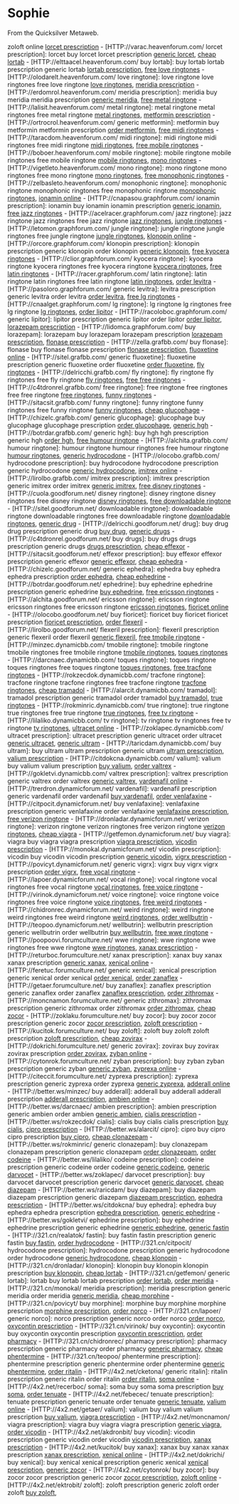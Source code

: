 
# Sophie

From the Quicksilver Metaweb.

zoloft online [lorcet prescription](/http-varac-heavenforum-com) - [HTTP://varac.heavenforum.com/ lorcet prescription]: lorcet buy lorcet lorcet prescription [generic lorcet](/http-varac-heavenforum-com), [cheap lortab](/http-elttaacel-heavenforum-com) - [HTTP://elttaacel.heavenforum.com/ buy lortab]: buy lortab lortab prescription generic lortab [lortab prescription](/http-elttaacel-heavenforum-com), [free love ringtones](/http-olodarelt-heavenforum-com) - [HTTP://olodarelt.heavenforum.com/ love ringtone]: love ringtone love ringtones free love ringtone [love ringtones](/http-olodarelt-heavenforum-com), [meridia prescription](/http-erdomrol-heavenforum-com) - [HTTP://erdomrol.heavenforum.com/ meridia prescription]: meridia buy meridia meridia prescription [generic meridia](/http-erdomrol-heavenforum-com), [free metal ringtone](/http-lalisit-heavenforum-com) - [HTTP://lalisit.heavenforum.com/ metal ringtone]: metal ringtone metal ringtones free metal ringtone [metal ringtones](/http-lalisit-heavenforum-com), [metformin prescription](/http-ortrocrol-heavenforum-com) - [HTTP://ortrocrol.heavenforum.com/ generic metformin]: metformin buy metformin metformin prescription [order metformin](/http-ortrocrol-heavenforum-com), [free midi ringtones](/http-taracdom-heavenforum-com) - [HTTP://taracdom.heavenforum.com/ midi ringtone]: midi ringtone midi ringtones free midi ringtone [midi ringtones](/http-taracdom-heavenforum-com), [free mobile ringtones](/http-boboer-heavenforum-com) - [HTTP://boboer.heavenforum.com/ mobile ringtone]: mobile ringtone mobile ringtones free mobile ringtone [mobile ringtones](/http-boboer-heavenforum-com), [mono ringtones](/http-vigetleto-heavenforum-com) - [HTTP://vigetleto.heavenforum.com/ mono ringtone]: mono ringtone mono ringtones free mono ringtone [mono ringtones](/http-vigetleto-heavenforum-com), [free monophonic ringtones](/http-zelbasleto-heavenforum-com) - [HTTP://zelbasleto.heavenforum.com/ monophonic ringtone]: monophonic ringtone monophonic ringtones free monophonic ringtone [monophonic ringtones](/http-zelbasleto-heavenforum-com), [ionamin online](/http-cnapasou-graphforum-com) - [HTTP://cnapasou.graphforum.com/ ionamin prescription]: ionamin buy ionamin ionamin prescription [generic ionamin](/http-cnapasou-graphforum-com), [free jazz ringtones](/http-acelracer-graphforum-com) - [HTTP://acelracer.graphforum.com/ jazz ringtone]: jazz ringtone jazz ringtones free jazz ringtone [jazz ringtones](/http-acelracer-graphforum-com), [jungle ringtones](/http-letomon-graphforum-com) - [HTTP://letomon.graphforum.com/ jungle ringtone]: jungle ringtone jungle ringtones free jungle ringtone [jungle ringtones](/http-letomon-graphforum-com), [klonopin online](/http-orcore-graphforum-com) - [HTTP://orcore.graphforum.com/ klonopin prescription]: klonopin prescription generic klonopin order klonopin [generic klonopin](/http-orcore-graphforum-com), [free kyocera ringtones](/http-clior-graphforum-com) - [HTTP://clior.graphforum.com/ kyocera ringtone]: kyocera ringtone kyocera ringtones free kyocera ringtone [kyocera ringtones](/http-clior-graphforum-com), [free latin ringtones](/http-racer-graphforum-com) - [HTTP://racer.graphforum.com/ latin ringtone]: latin ringtone latin ringtones free latin ringtone [latin ringtones](/http-racer-graphforum-com), [order levitra](/http-pasoloro-graphforum-com) - [HTTP://pasoloro.graphforum.com/ generic levitra]: levitra prescription generic levitra order levitra [order levitra](/http-pasoloro-graphforum-com), [free lg ringtones](/http-cnaalget-graphforum-com) - [HTTP://cnaalget.graphforum.com/ lg ringtone]: lg ringtone lg ringtones free lg ringtone [lg ringtones](/http-cnaalget-graphforum-com), [order lipitor](/http-racoloboc-graphforum-com) - [HTTP://racoloboc.graphforum.com/ generic lipitor]: lipitor prescription generic lipitor order lipitor [order lipitor](/http-racoloboc-graphforum-com), [lorazepam prescription](/http-lidomca-graphforum-com) - [HTTP://lidomca.graphforum.com/ buy lorazepam]: lorazepam buy lorazepam lorazepam prescription [lorazepam prescription](/http-lidomca-graphforum-com), [flonase prescription](/http-zella-grafbb-com) - [HTTP://zella.grafbb.com/ buy flonase]: flonase buy flonase flonase prescription [flonase prescription](/http-zella-grafbb-com), [fluoxetine online](/http-sitel-grafbb-com) - [HTTP://sitel.grafbb.com/ generic fluoxetine]: fluoxetine prescription generic fluoxetine order fluoxetine [order fluoxetine](/http-sitel-grafbb-com), [fly ringtones](/http-delricchi-grafbb-com) - [HTTP://delricchi.grafbb.com/ fly ringtone]: fly ringtone fly ringtones free fly ringtone [fly ringtones](/http-delricchi-grafbb-com), [free free ringtones](/http-c4tdronrel-grafbb-com) - [HTTP://c4tdronrel.grafbb.com/ free ringtone]: free ringtone free ringtones free free ringtone [free ringtones](/http-c4tdronrel-grafbb-com), [funny ringtones](/http-sitacsit-grafbb-com) - [HTTP://sitacsit.grafbb.com/ funny ringtone]: funny ringtone funny ringtones free funny ringtone [funny ringtones](/http-sitacsit-grafbb-com), [cheap glucophage](/http-chizelc-grafbb-com) - [HTTP://chizelc.grafbb.com/ generic glucophage]: glucophage buy glucophage glucophage prescription [order glucophage](/http-chizelc-grafbb-com), [generic hgh](/http-botrdar-grafbb-com) - [HTTP://botrdar.grafbb.com/ generic hgh]: buy hgh hgh prescription generic hgh [order hgh](/http-botrdar-grafbb-com), [free humour ringtone](/http-alchita-grafbb-com) - [HTTP://alchita.grafbb.com/ humour ringtone]: humour ringtone humour ringtones free humour ringtone [humour ringtones](/http-alchita-grafbb-com), [generic hydrocodone](/http-olocobo-grafbb-com) - [HTTP://olocobo.grafbb.com/ hydrocodone prescription]: buy hydrocodone hydrocodone prescription generic hydrocodone [generic hydrocodone](/http-olocobo-grafbb-com), [imitrex online](/http-lirolbo-grafbb-com) - [HTTP://lirolbo.grafbb.com/ imitrex prescription]: imitrex prescription generic imitrex order imitrex [generic imitrex](/http-lirolbo-grafbb-com), [free disney ringtones](/http-cuola-goodforum-net) - [HTTP://cuola.goodforum.net/ disney ringtone]: disney ringtone disney ringtones free disney ringtone [disney ringtones](/http-cuola-goodforum-net), [free downloadable ringtone](/http-sitel-goodforum-net) - [HTTP://sitel.goodforum.net/ downloadable ringtone]: downloadable ringtone downloadable ringtones free downloadable ringtone [downloadable ringtones](/http-sitel-goodforum-net), [generic drug](/http-delricchi-goodforum-net) - [HTTP://delricchi.goodforum.net/ drug]: buy drug drug prescription generic drug [buy drug](/http-delricchi-goodforum-net), [generic drugs](/http-c4tdronrel-goodforum-net) - [HTTP://c4tdronrel.goodforum.net/ buy drugs]: buy drugs drugs prescription generic drugs [drugs prescription](/http-c4tdronrel-goodforum-net), [cheap effexor](/http-sitacsit-goodforum-net) - [HTTP://sitacsit.goodforum.net/ effexor prescription]: buy effexor effexor prescription generic effexor [generic effexor](/http-sitacsit-goodforum-net), [cheap ephedra](/http-chizelc-goodforum-net) - [HTTP://chizelc.goodforum.net/ generic ephedra]: ephedra buy ephedra ephedra prescription [order ephedra](/http-chizelc-goodforum-net), [cheap ephedrine](/http-botrdar-goodforum-net) - [HTTP://botrdar.goodforum.net/ ephedrine]: buy ephedrine ephedrine prescription generic ephedrine [buy ephedrine](/http-botrdar-goodforum-net), [free ericsson ringtones](/http-alchita-goodforum-net) - [HTTP://alchita.goodforum.net/ ericsson ringtone]: ericsson ringtone ericsson ringtones free ericsson ringtone [ericsson ringtones](/http-alchita-goodforum-net), [fioricet online](/http-olocobo-goodforum-net) - [HTTP://olocobo.goodforum.net/ buy fioricet]: fioricet buy fioricet fioricet prescription [fioricet prescription](/http-olocobo-goodforum-net), [order flexeril](/http-lirolbo-goodforum-net) - [HTTP://lirolbo.goodforum.net/ flexeril prescription]: flexeril prescription generic flexeril order flexeril [generic flexeril](/http-lirolbo-goodforum-net), [free tmobile ringtone](/http-minzec-dynamicbb-com) - [HTTP://minzec.dynamicbb.com/ tmobile ringtone]: tmobile ringtone tmobile ringtones free tmobile ringtone [tmobile ringtones](/http-minzec-dynamicbb-com), [toques ringtones](/http-darcnaec-dynamicbb-com) - [HTTP://darcnaec.dynamicbb.com/ toques ringtone]: toques ringtone toques ringtones free toques ringtone [toques ringtones](/http-darcnaec-dynamicbb-com), [free tracfone ringtones](/http-rokzecdok-dynamicbb-com) - [HTTP://rokzecdok.dynamicbb.com/ tracfone ringtone]: tracfone ringtone tracfone ringtones free tracfone ringtone [tracfone ringtones](/http-rokzecdok-dynamicbb-com), [cheap tramadol](/http-alarcit-dynamicbb-com) - [HTTP://alarcit.dynamicbb.com/ tramadol]: tramadol prescription generic tramadol order tramadol [buy tramadol](/http-alarcit-dynamicbb-com), [true ringtones](/http-rokminric-dynamicbb-com) - [HTTP://rokminric.dynamicbb.com/ true ringtone]: true ringtone true ringtones free true ringtone [true ringtones](/http-rokminric-dynamicbb-com), [free tv ringtone](/http-lilaliko-dynamicbb-com) - [HTTP://lilaliko.dynamicbb.com/ tv ringtone]: tv ringtone tv ringtones free tv ringtone [tv ringtones](/http-lilaliko-dynamicbb-com), [ultracet online](/http-zoklapec-dynamicbb-com) - [HTTP://zoklapec.dynamicbb.com/ ultracet prescription]: ultracet prescription generic ultracet order ultracet [generic ultracet](/http-zoklapec-dynamicbb-com), [generic ultram](/http-taricdam-dynamicbb-com) - [HTTP://taricdam.dynamicbb.com/ buy ultram]: buy ultram ultram prescription generic ultram [ultram prescription](/http-taricdam-dynamicbb-com), [valium prescription](/http-citdokcna-dynamicbb-com) - [HTTP://citdokcna.dynamicbb.com/ valium]: valium buy valium valium prescription [buy valium](/http-citdokcna-dynamicbb-com), [order valtrex](/http-gokletvi-dynamicbb-com) - [HTTP://gokletvi.dynamicbb.com/ valtrex prescription]: valtrex prescription generic valtrex order valtrex [generic valtrex](/http-gokletvi-dynamicbb-com), [vardenafil online](/http-trerdron-dynamicforum-net) - [HTTP://trerdron.dynamicforum.net/ vardenafil]: vardenafil prescription generic vardenafil order vardenafil [buy vardenafil](/http-trerdron-dynamicforum-net), [order venlafaxine](/http-citpocit-dynamicforum-net) - [HTTP://citpocit.dynamicforum.net/ buy venlafaxine]: venlafaxine prescription generic venlafaxine order venlafaxine [venlafaxine prescription](/http-citpocit-dynamicforum-net), [free verizon ringtone](/http-dronladar-dynamicforum-net) - [HTTP://dronladar.dynamicforum.net/ verizon ringtone]: verizon ringtone verizon ringtones free verizon ringtone [verizon ringtones](/http-dronladar-dynamicforum-net), [cheap viagra](/http-getfemon-dynamicforum-net) - [HTTP://getfemon.dynamicforum.net/ buy viagra]: viagra buy viagra viagra prescription [viagra prescription](/http-getfemon-dynamicforum-net), [vicodin prescription](/http-monokal-dynamicforum-net) - [HTTP://monokal.dynamicforum.net/ vicodin prescription]: vicodin buy vicodin vicodin prescription [generic vicodin](/http-monokal-dynamicforum-net), [vigrx prescription](/http-povicyt-dynamicforum-net) - [HTTP://povicyt.dynamicforum.net/ generic vigrx]: vigrx buy vigrx vigrx prescription [order vigrx](/http-povicyt-dynamicforum-net), [free vocal ringtone](/http-lapoer-dynamicforum-net) - [HTTP://lapoer.dynamicforum.net/ vocal ringtone]: vocal ringtone vocal ringtones free vocal ringtone [vocal ringtones](/http-lapoer-dynamicforum-net), [free voice ringtone](/http-virinok-dynamicforum-net) - [HTTP://virinok.dynamicforum.net/ voice ringtone]: voice ringtone voice ringtones free voice ringtone [voice ringtones](/http-virinok-dynamicforum-net), [free weird ringtones](/http-chidronrec-dynamicforum-net) - [HTTP://chidronrec.dynamicforum.net/ weird ringtone]: weird ringtone weird ringtones free weird ringtone [weird ringtones](/http-chidronrec-dynamicforum-net), [order wellbutrin](/http-teopoo-dynamicforum-net) - [HTTP://teopoo.dynamicforum.net/ wellbutrin]: wellbutrin prescription generic wellbutrin order wellbutrin [buy wellbutrin](/http-teopoo-dynamicforum-net), [free wwe ringtone](/http-poopoovi-forumculture-net) - [HTTP://poopoovi.forumculture.net/ wwe ringtone]: wwe ringtone wwe ringtones free wwe ringtone [wwe ringtones](/http-poopoovi-forumculture-net), [xanax prescription](/http-returboc-forumculture-net) - [HTTP://returboc.forumculture.net/ xanax prescription]: xanax buy xanax xanax prescription [generic xanax](/http-returboc-forumculture-net), [xenical online](/http-feretuc-forumculture-net) - [HTTP://feretuc.forumculture.net/ generic xenical]: xenical prescription generic xenical order xenical [order xenical](/http-feretuc-forumculture-net), [order zanaflex](/http-getaer-forumculture-net) - [HTTP://getaer.forumculture.net/ buy zanaflex]: zanaflex prescription generic zanaflex order zanaflex [zanaflex prescription](/http-getaer-forumculture-net), [order zithromax](/http-moncnamon-forumculture-net) - [HTTP://moncnamon.forumculture.net/ generic zithromax]: zithromax prescription generic zithromax order zithromax [order zithromax](/http-moncnamon-forumculture-net), [cheap zocor](/http-zoklaku-forumculture-net) - [HTTP://zoklaku.forumculture.net/ buy zocor]: buy zocor zocor prescription generic zocor [zocor prescription](/http-zoklaku-forumculture-net), [zoloft prescription](/http-kucitok-forumculture-net) - [HTTP://kucitok.forumculture.net/ buy zoloft]: zoloft buy zoloft zoloft prescription [zoloft prescription](/http-kucitok-forumculture-net), [cheap zovirax](/http-dokrichi-forumculture-net) - [HTTP://dokrichi.forumculture.net/ generic zovirax]: zovirax buy zovirax zovirax prescription [order zovirax](/http-dokrichi-forumculture-net), [zyban online](/http-cytonrok-forumculture-net) - [HTTP://cytonrok.forumculture.net/ zyban prescription]: buy zyban zyban prescription generic zyban [generic zyban](/http-cytonrok-forumculture-net), [zyprexa online](/http-citeccit-forumculture-net) - [HTTP://citeccit.forumculture.net/ zyprexa prescription]: zyprexa prescription generic zyprexa order zyprexa [generic zyprexa](/http-citeccit-forumculture-net), [adderall online](/http-better-ws-minzec) - [HTTP://better.ws/minzec/ buy adderall]: adderall buy adderall adderall prescription [adderall prescription](/http-better-ws-minzec), [ambien online](/http-better-ws-darcnaec) - [HTTP://better.ws/darcnaec/ ambien prescription]: ambien prescription generic ambien order ambien [generic ambien](/http-better-ws-darcnaec), [cialis prescription](/http-better-ws-rokzecdok) - [HTTP://better.ws/rokzecdok/ cialis]: cialis buy cialis cialis prescription [buy cialis](/http-better-ws-rokzecdok), [cipro prescription](/http-better-ws-alarcit) - [HTTP://better.ws/alarcit/ cipro]: cipro buy cipro cipro prescription [buy cipro](/http-better-ws-alarcit), [cheap clonazepam](/http-better-ws-rokminric) - [HTTP://better.ws/rokminric/ generic clonazepam]: buy clonazepam clonazepam prescription generic clonazepam [order clonazepam](/http-better-ws-rokminric), [order codeine](/http-better-ws-lilaliko) - [HTTP://better.ws/lilaliko/ codeine prescription]: codeine prescription generic codeine order codeine [generic codeine](/http-better-ws-lilaliko), [generic darvocet](/http-better-ws-zoklapec) - [HTTP://better.ws/zoklapec/ darvocet prescription]: buy darvocet darvocet prescription generic darvocet [generic darvocet](/http-better-ws-zoklapec), [cheap diazepam](/http-better-ws-raricdam) - [HTTP://better.ws/raricdam/ buy diazepam]: buy diazepam diazepam prescription generic diazepam [diazepam prescription](/http-better-ws-raricdam), [ephedra prescription](/http-better-ws-citdokcna) - [HTTP://better.ws/citdokcna/ buy ephedra]: ephedra buy ephedra ephedra prescription [ephedra prescription](/http-better-ws-citdokcna), [generic ephedrine](/http-better-ws-gokletvi) - [HTTP://better.ws/gokletvi/ ephedrine prescription]: buy ephedrine ephedrine prescription generic ephedrine [generic ephedrine](/http-better-ws-gokletvi), [generic fastin](/http-321-cn-realatok) - [HTTP://321.cn/realatok/ fastin]: buy fastin fastin prescription generic fastin [buy fastin](/http-321-cn-realatok), [order hydrocodone](/http-321-cn-citpocit) - [HTTP://321.cn/citpocit/ hydrocodone prescription]: hydrocodone prescription generic hydrocodone order hydrocodone [generic hydrocodone](/http-321-cn-citpocit), [cheap klonopin](/http-321-cn-dronladar) - [HTTP://321.cn/dronladar/ klonopin]: klonopin buy klonopin klonopin prescription [buy klonopin](/http-321-cn-dronladar), [cheap lortab](/http-321-cn-getfemon) - [HTTP://321.cn/getfemon/ generic lortab]: lortab buy lortab lortab prescription [order lortab](/http-321-cn-getfemon), [order meridia](/http-321-cn-monokal) - [HTTP://321.cn/monokal/ meridia prescription]: meridia prescription generic meridia order meridia [generic meridia](/http-321-cn-monokal), [cheap morphine](/http-321-cn-povicyt) - [HTTP://321.cn/povicyt/ buy morphine]: morphine buy morphine morphine prescription [morphine prescription](/http-321-cn-povicyt), [order norco](/http-321-cn-lapoer) - [HTTP://321.cn/lapoer/ generic norco]: norco prescription generic norco order norco [order norco](/http-321-cn-lapoer), [oxycontin prescription](/http-321-cn-virinok) - [HTTP://321.cn/virinok/ buy oxycontin]: oxycontin buy oxycontin oxycontin prescription [oxycontin prescription](/http-321-cn-virinok), [order pharmacy](/http-321-cn-chidronrec) - [HTTP://321.cn/chidronrec/ pharmacy prescription]: pharmacy prescription generic pharmacy order pharmacy [generic pharmacy](/http-321-cn-chidronrec), [cheap phentermine](/http-321-cn-teopoo) - [HTTP://321.cn/teopoo/ phentermine prescription]: phentermine prescription generic phentermine order phentermine [generic phentermine](/http-321-cn-teopoo), [order ritalin](/http-4x2-net-cketona) - [HTTP://4x2.net/cketona/ generic ritalin]: ritalin prescription generic ritalin order ritalin [order ritalin](/http-4x2-net-cketona), [soma online](/http-4x2-net-recerboc) - [HTTP://4x2.net/recerboc/ soma]: soma buy soma soma prescription [buy soma](/http-4x2-net-recerboc), [order tenuate](/http-4x2-net-febecec) - [HTTP://4x2.net/febecec/ tenuate prescription]: tenuate prescription generic tenuate order tenuate [generic tenuate](/http-4x2-net-febecec), [valium online](/http-4x2-net-getaer) - [HTTP://4x2.net/getaer/ valium]: valium buy valium valium prescription [buy valium](/http-4x2-net-getaer), [viagra prescription](/http-4x2-net-moncnamon) - [HTTP://4x2.net/moncnamon/ viagra prescription]: viagra buy viagra viagra prescription [generic viagra](/http-4x2-net-moncnamon), [order vicodin](/http-4x2-net-akdronbit) - [HTTP://4x2.net/akdronbit/ buy vicodin]: vicodin prescription generic vicodin order vicodin [vicodin prescription](/http-4x2-net-akdronbit), [xanax prescription](/http-4x2-net-kucitok) - [HTTP://4x2.net/kucitok/ buy xanax]: xanax buy xanax xanax prescription [xanax prescription](/http-4x2-net-kucitok), [xenical online](/http-4x2-net-dokrichi) - [HTTP://4x2.net/dokrichi/ buy xenical]: buy xenical xenical prescription generic xenical [xenical prescription](/http-4x2-net-dokrichi), [generic zocor](/http-4x2-net-cytonrok) - [HTTP://4x2.net/cytonrok/ buy zocor]: buy zocor zocor prescription generic zocor [zocor prescription](/http-4x2-net-cytonrok), [zoloft online](/http-4x2-net-ektrobit) - [HTTP://4x2.net/ektrobit/ zoloft]: zoloft prescription generic zoloft order zoloft [buy zoloft](/http-4x2-net-ektrobit),

